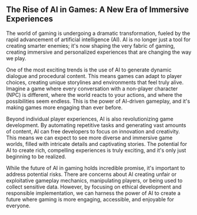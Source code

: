 ## The Rise of AI in Games: A New Era of Immersive Experiences

The world of gaming is undergoing a dramatic transformation, fueled by the rapid advancement of artificial intelligence (AI).  AI is no longer just a tool for creating smarter enemies; it's now shaping the very fabric of gaming, creating immersive and personalized experiences that are changing the way we play. 

One of the most exciting trends is the use of AI to generate dynamic dialogue and procedural content. This means games can adapt to player choices, creating unique storylines and environments that feel truly alive. Imagine a game where every conversation with a non-player character (NPC) is different, where the world reacts to your actions, and where the possibilities seem endless. This is the power of AI-driven gameplay, and it's making games more engaging than ever before.

Beyond individual player experiences, AI is also revolutionizing game development. By automating repetitive tasks and generating vast amounts of content, AI can free developers to focus on innovation and creativity. This means we can expect to see more diverse and immersive game worlds, filled with intricate details and captivating stories. The potential for AI to create rich, compelling experiences is truly exciting, and it's only just beginning to be realized.

While the future of AI in gaming holds incredible promise, it's important to address potential risks. There are concerns about AI creating unfair or exploitative gameplay mechanics, manipulating players, or being used to collect sensitive data.  However, by focusing on ethical development and responsible implementation, we can harness the power of AI to create a future where gaming is more engaging, accessible, and enjoyable for everyone.